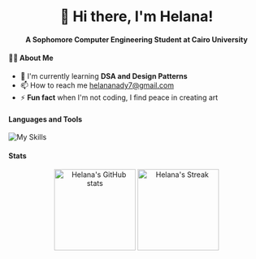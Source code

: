 <div align="center"> 
  <h1>👋 Hi there, I'm Helana!</h1>
  <h4>A Sophomore Computer Engineering Student at Cairo University</h4> 
</div>

#### 👩‍💻 About Me
- 🌱 I'm currently learning **DSA and Design Patterns**
- 📫 How to reach me helananady7@gmail.com 
- ⚡ **Fun fact** when I'm not coding, I find peace in creating art

#### Languages and Tools

![My Skills](https://skillicons.dev/icons?i=c,cpp,html,css,js,git,bash,linux)

#### Stats

<div align = "center" >
  <img src = "https://github-readme-stats.vercel.app/api?username=helananady&show_icons=true&theme=date_night" height = "160" alt="Helana's GitHub stats">
  <img src="https://streak-stats.demolab.com?user=helananady&theme=date-night&hide_border=true" height = "160" alt="Helana's Streak" />
</div>
